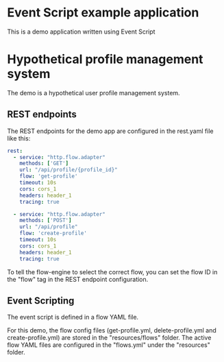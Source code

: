 # Event Script example application

This is a demo application written using Event Script

# Hypothetical profile management system

The demo is a hypothetical user profile management system.

## REST endpoints

The REST endpoints for the demo app are configured in the rest.yaml file like this:

```yaml
rest:
  - service: "http.flow.adapter"
    methods: ['GET']
    url: "/api/profile/{profile_id}"
    flow: 'get-profile'
    timeout: 10s
    cors: cors_1
    headers: header_1
    tracing: true

  - service: "http.flow.adapter"
    methods: ['POST']
    url: "/api/profile"
    flow: 'create-profile'
    timeout: 10s
    cors: cors_1
    headers: header_1
    tracing: true
```

To tell the flow-engine to select the correct flow, you can set the flow ID in the "flow" tag in the REST endpoint
configuration.

## Event Scripting

The event script is defined in a flow YAML file.

For this demo, the flow config files (get-profile.yml, delete-profile.yml and create-profile.yml) are stored
in the "resources/flows" folder. The active flow YAML files are configured in the "flows.yml" under the
"resources" folder.
